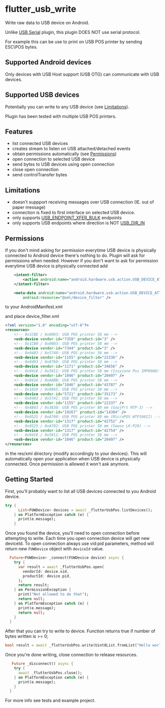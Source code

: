 # flutter_usb_write

Write raw data to USB device on Android.

Unlike [USB Serial]() plugin, this plugin DOES NOT use serial protocol.

For example this can be use to print on USB POS printer by sending ESC\POS bytes.

## Supported Android devices

Only devices with USB Host support (USB OTG) can communicate with USB devices.

## Supported USB devices

Potentially you can write to any USB device (see [Limitations](#limitations)).

Plugin has been tested with multiple USB POS printers.

## Features

- list connected USB devices
- creates stream to listen on USB attached/detached events
- obtain permissions automatically (see [Permissions](#permissions))
- open connection to selected USB device
- send bytes to USB devices using open connection
- close open connection
- send controlTransfer bytes 

## Limitations

- doesn't suppport receiving messages over USB connection (IE. out of paper message)
- connection is fixed to first interface on selected USB device.
- only supports [USB_ENDPOINT_XFER_BULK](https://developer.android.com/reference/android/hardware/usb/UsbConstants.html#USB_ENDPOINT_XFER_BULK) endpoints
- only supports USB endpoints where direction is NOT [USB_DIR_IN]( https://developer.android.com/reference/android/hardware/usb/UsbConstants.html#USB_DIR_IN)

## Permissions

If you don't mind asking for permission everytime USB device is physically connected to Android device there's nothing to do. Plugin will ask for permissions when needed. 
However if you don't want to ask for permission everytime USB device is physically connected add 

```xml
	<intent-filter>
		<action android:name="android.hardware.usb.action.USB_DEVICE_ATTACHED" />
	</intent-filter>

	<meta-data android:name="android.hardware.usb.action.USB_DEVICE_ATTACHED"
		android:resource="@xml/device_filter" />
```
to your AndroidManifest.xml

and place device_filter.xml 

```xml
<?xml version="1.0" encoding="utf-8"?>
<resources>
    <!-- 0x1CBE / 0x0003: USB POS printer 58 mm -->
    <usb-device vendor-id="7358" product-id="3" />
    <!-- 0x1CB0 / 0x0003: USB POS printer 58 mm -->
    <usb-device vendor-id="7344" product-id="3" />
    <!-- 0x0483 / 0x5740: USB POS printer 58 mm -->
    <usb-device vendor-id="1155" product-id="22336" />
    <!-- 0x0493 / 0x8760: USB POS printer 58 mm -->
    <usb-device vendor-id="1171" product-id="34656" />
    <!-- 0x0416 / 0x5011: USB POS printer 58 mm (Issyzone Pos IMP006B) -->
    <usb-device vendor-id="1046" product-id="20497" />
    <!-- 0x0416 / 0xAABB: USB POS printer 58 mm -->
    <usb-device vendor-id="1046" product-id="43707" />
    <!-- 0x1659 / 0x8965: USB POS printer 58 mm -->
    <usb-device vendor-id="5721" product-id="35173" />
    <!-- 0x0483 / 0x5741: USB POS printer 58 mm -->
    <usb-device vendor-id="1155" product-id="22337" />
    <!-- 0x4B43 / 0x3830: USB POS printer 80 mm (GoojPrt MTP-3) -->
    <usb-device vendor-id="19267" product-id="14384" />
    <!-- 0x0525 / 0xA700: USB POS printer 80 mm (MicroPOS WTP100II) -->
    <usb-device vendor-id="1317" product-id="42752" />
    <!-- 0x0525 / 0xA702: USB POS printer 58 mm (Sewoo LK-P20) -->
    <usb-device vendor-id="1317" product-id="42754" />
    <!-- 0x0416 / 0x5011: USB POS printer 58 mm -->
    <usb-device vendor-id="1046" product-id="20497" />      
</resources>
```
in the res/xml directory (modify accordingly to your devices).
This will automatically open your application when USB device is physically connected.
Once permission is allowed it won't ask anymore. 

## Getting Started

First, you'll probably want to list all USB devices connected to you Android device.

```dart
try {
      List<FUWDevice> devices = await _flutterUsbPos.listDevices();
    } on PlatformException catch (e) {
      print(e.message);
    }
```

Once you found the device, you'll need to open connection before attempting to write.
Each time you open connection device will get new deviceId. 
To open connection always use vid:pid parameters, method will return new ```FUWDevice``` object with ```deviceId``` value.
```dart
  Future<FUWDevice> _connect(FUWDevice device) async {
    try {
      var result = await _flutterUsbPos.open(
        vendorId: device.vid,
        productId: device.pid,
      );
      return result;
    } on PermissionException {
      print("Not allowed to do that");
      return null;
    } on PlatformException catch (e) {
      print(e.message);
      return null;
    }
  }
```

After that you can try to write to device.
Function returns true if number of bytes written is >= 0;
```dart
bool result = await _flutterUsbPos.write(Uint8List.fromList("Hello world".codeUnits));
```

Once you're done writing, close connection to release resources.
```dart
   Future _disconnect() async {
    try {
      await _flutterUsbPos.close();
    } on PlatformException catch (e) {
      print(e.message);
    }
  }
```

For more info see tests and example project.
